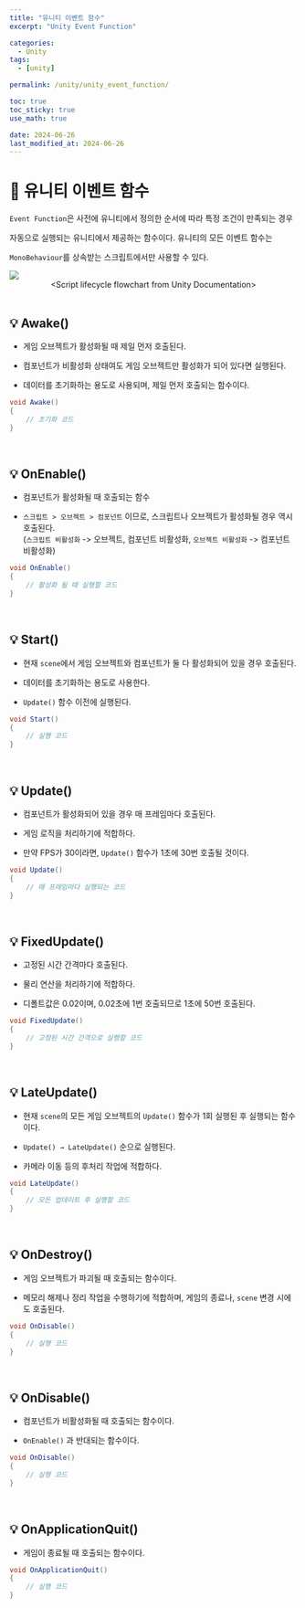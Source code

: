 ```yaml
---
title: "유니티 이벤트 함수"
excerpt: "Unity Event Function"

categories:
  - Unity
tags:
  - [unity]

permalink: /unity/unity_event_function/

toc: true
toc_sticky: true
use_math: true

date: 2024-06-26
last_modified_at: 2024-06-26
---
```


# 👑 유니티 이벤트 함수

`Event Function`은 사전에 유니티에서 정의한 순서에 따라 특정 조건이 만족되는 경우 <br>

자동으로 실행되는 유니티에서 제공하는 함수이다. 유니티의 모든 이벤트 함수는 <br>

`MonoBehaviour`를 상속받는 스크립트에서만 사용할 수 있다.

<img src="https://github.com/jinwoojwa/jinwoo.github.io/assets/112393728/e0415402-7cd3-43c9-a56b-debbc77923a0">
<center>&lt;Script lifecycle flowchart from Unity Documentation&gt;</center>

<br>

## 💡 Awake()

- 게임 오브젝트가 활성화될 때 제일 먼저 호출된다.

- 컴포넌트가 비활성화 상태여도 게임 오브젝트만 활성화가 되어 있다면 실행된다.

- 데이터를 초기화하는 용도로 사용되며, 제일 먼저 호출되는 함수이다.

```csharp
void Awake()
{
    // 초기화 코드
}
```

<br>

## 💡 OnEnable()

- 컴포넌트가 활성화될 때 호출되는 함수

- `스크립트 > 오브젝트 > 컴포넌트` 이므로, 스크립트나 오브젝트가 활성화될 경우 역시 호출된다. <br>
  (`스크립트 비활성화` -> 오브젝트, 컴포넌트 비활성화, `오브젝트 비활성화` -> 컴포넌트 비활성화)

```csharp
void OnEnable()
{
    // 활성화 될 때 실행할 코드
}
```

<br>

## 💡 Start()

- 현재 `scene`에서 게임 오브젝트와 컴포넌트가 둘 다 활성화되어 있을 경우 호출된다.

- 데이터를 초기화하는 용도로 사용한다.

- `Update()` 함수 이전에 실행된다.

```csharp
void Start()
{
    // 실행 코드
}

```

<br>

## 💡 Update()

- 컴포넌트가 활성화되어 있을 경우 매 프레임마다 호출된다.

- 게임 로직을 처리하기에 적합하다.

- 만약 FPS가 30이라면, `Update()` 함수가 1초에 30번 호출될 것이다.

```csharp
void Update()
{
    // 매 프레임마다 실행되는 코드
}
```

<br>

## 💡 FixedUpdate()

- 고정된 시간 간격마다 호출된다.

- 물리 연산을 처리하기에 적합하다.

- 디폴트값은 0.02이며, 0.02초에 1번 호출되므로 1초에 50번 호출된다.

```csharp
void FixedUpdate()
{
    // 고정된 시간 간격으로 실행할 코드
}
```

<br>

## 💡 LateUpdate()

- 현재 `scene`의 모든 게임 오브젝트의 `Update()` 함수가 1회 실행된 후 실행되는 함수이다.

- `Update() → LateUpdate()` 순으로 실행된다. 

- 카메라 이동 등의 후처리 작업에 적합하다.

```csharp
void LateUpdate()
{
    // 모든 업데이트 후 실행할 코드
}
```

<br>

## 💡 OnDestroy()

- 게임 오브젝트가 파괴될 때 호출되는 함수이다.

- 메모리 해제나 정리 작업을 수행하기에 적합하며, 게임의 종료나, `scene` 변경 시에도 호출된다.

```csharp
void OnDisable()
{
    // 실행 코드
}
```

<br>

## 💡 OnDisable()

- 컴포넌트가 비활성화될 때 호출되는 함수이다.

- `OnEnable()` 과 반대되는 함수이다.

```csharp
void OnDisable()
{
    // 실행 코드
}
```

<br>

## 💡 OnApplicationQuit()

- 게임이 종료될 때 호출되는 함수이다.

```csharp
void OnApplicationQuit()
{
    // 실행 코드
}
```

<br>




